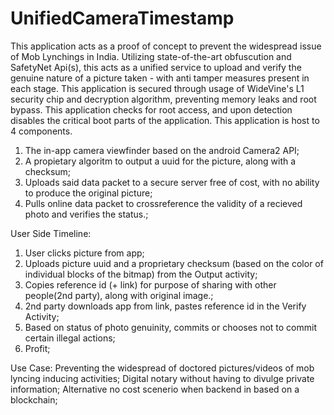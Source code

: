 # UnifiedCameraTimestamp
This application acts as a proof of concept to prevent the widespread issue of Mob Lynchings in India. Utilizing state-of-the-art obfuscution and SafetyNet Api(s), this acts as a unified service to upload and verify the genuine nature of a picture taken - with anti tamper measures present in each stage.
This application is secured through usage of WideVine's L1 security chip and decryption algorithm, preventing memory leaks and root bypass.
This application checks for root access, and upon detection disables the critical boot parts of the application.
This application is host to 4 components.
1.  The in-app camera viewfinder based on the android Camera2 API;
2.  A propietary algoritm to output a uuid for the picture, along with a checksum;
3.  Uploads said data packet to a secure server free of cost, with no ability to produce the original picture;
4.  Pulls online data packet to crossreference the validity of a recieved photo and verifies the status.;

User Side Timeline:
1. User clicks picture from app;
2. Uploads picture uuid and a proprietary checksum (based on the color of individual blocks of the bitmap) from the Output activity;
3. Copies reference id (+ link) for purpose of sharing with other people(2nd party), along with original image.;
4. 2nd party downloads app from link, pastes reference id in the Verify Activity;
5. Based on status of photo genuinity, commits or chooses not to commit certain illegal actions;
6. Profit;

Use Case:
Preventing the widespread of doctored pictures/videos of mob lyncing inducing activities;
Digital notary without having to divulge private information;
Alternative no cost scenerio when backend in based on a blockchain;

